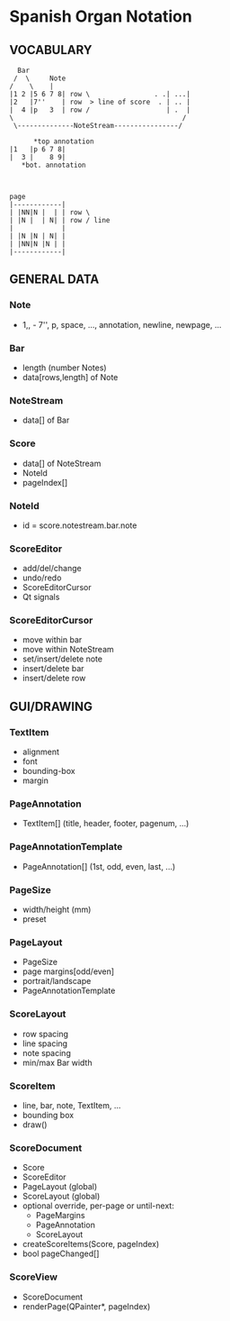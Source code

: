 # Spanish Organ Notation


## VOCABULARY

      Bar
     /  \     Note
    /    \    |
    |1 2 |5 6 7 8| row \                . .| ...|
    |2   |7''    | row  > line of score  . | .. |
    |  4 |p   3  | row /                   | .  |
    \                                          /
     \--------------NoteStream----------------/

          *top annotation
    |1   |p 6 7 8|
    |  3 |    8 9|
       *bot. annotation



    page
    |------------|
    | |NN|N |  | | row \
    | |N |  | N| | row / line
    |            |
    | |N |N | N| |
    | |NN|N |N | |
    |------------|



## GENERAL DATA

### Note
- 1,, - 7'', p, space, ..., annotation, newline, newpage, ...

### Bar
- length (number Notes)
- data[rows,length] of Note

### NoteStream
- data[] of Bar

### Score
- data[] of NoteStream
- NoteId
- pageIndex[]

### NoteId
- id = score.notestream.bar.note

### ScoreEditor
- add/del/change
- undo/redo
- ScoreEditorCursor
- Qt signals

### ScoreEditorCursor
- move within bar
- move within NoteStream
- set/insert/delete note
- insert/delete bar
- insert/delete row


## GUI/DRAWING

### TextItem
- alignment
- font
- bounding-box
- margin

### PageAnnotation
- TextItem[] (title, header, footer, pagenum, ...)

### PageAnnotationTemplate
- PageAnnotation[] (1st, odd, even, last, ...)

### PageSize
- width/height (mm)
- preset

### PageLayout
- PageSize
- page margins[odd/even]
- portrait/landscape
- PageAnnotationTemplate

### ScoreLayout
- row spacing
- line spacing
- note spacing
- min/max Bar width

### ScoreItem
- line, bar, note, TextItem, ...
- bounding box
- draw()

### ScoreDocument
- Score
- ScoreEditor
- PageLayout (global)
- ScoreLayout (global)
- optional override, per-page or until-next:
    - PageMargins
    - PageAnnotation
    - ScoreLayout
- createScoreItems(Score, pageIndex)
- bool pageChanged[]

### ScoreView
- ScoreDocument
- renderPage(QPainter*, pageIndex)

